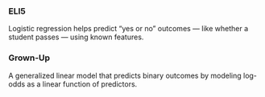 ### ELI5
Logistic regression helps predict “yes or no” outcomes — like whether a student passes — using known features.

### Grown-Up
A generalized linear model that predicts binary outcomes by modeling log-odds as a linear function of predictors.
